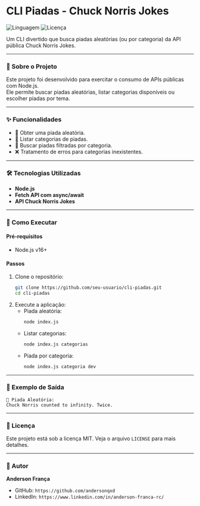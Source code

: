 # CLI Piadas - Chuck Norris Jokes

![Linguagem](https://img.shields.io/badge/linguagem-Node.js-green.svg)
![Licença](https://img.shields.io/badge/licença-MIT-blue.svg)

Um CLI divertido que busca piadas aleatórias (ou por categoria) da API pública Chuck Norris Jokes.

---

### 📜 Sobre o Projeto

Este projeto foi desenvolvido para exercitar o consumo de APIs públicas com Node.js.  
Ele permite buscar piadas aleatórias, listar categorias disponíveis ou escolher piadas por tema.

---

### ✨ Funcionalidades

* 🤣 Obter uma piada aleatória.  
* 📂 Listar categorias de piadas.  
* 🎯 Buscar piadas filtradas por categoria.  
* ❌ Tratamento de erros para categorias inexistentes.  

---

### 🛠️ Tecnologias Utilizadas

* **Node.js**
* **Fetch API com async/await**
* **API Chuck Norris Jokes**

---

### 🚀 Como Executar

#### Pré-requisitos
- Node.js v16+

#### Passos
1. Clone o repositório:
   ```sh
   git clone https://github.com/seu-usuario/cli-piadas.git
   cd cli-piadas
   ```
2. Execute a aplicação:
   - Piada aleatória:
     ```sh
     node index.js
     ```
   - Listar categorias:
     ```sh
     node index.js categorias
     ```
   - Piada por categoria:
     ```sh
     node index.js categoria dev
     ```

---

### 📌 Exemplo de Saída
```
🤣 Piada Aleatória:
Chuck Norris counted to infinity. Twice.
```

---

### 📄 Licença
Este projeto está sob a licença MIT. Veja o arquivo `LICENSE` para mais detalhes.

---

### 👤 Autor
**Anderson França**

* GitHub: `https://github.com/andersonqxd`
* LinkedIn: `https://www.linkedin.com/in/anderson-franca-rc/`